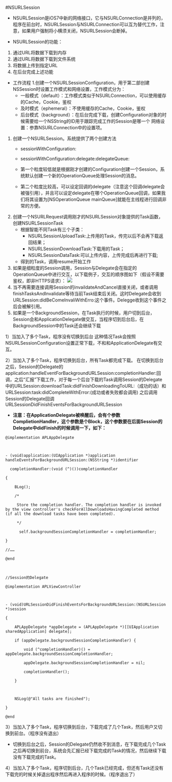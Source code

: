 #NSURLSession
- NSURLSession是iOS7中新的网络接口，它与NSURLConnection是并列的，程序在前台时，NSURLSession与NSURLConnection可以互为替代工作，注意，如果用户强制将小横须关闭，NSURLSession会断掉。

- NSURLSession的功能：
1. 通过URL将数据下载到内存
2. 通过URL将数据下载到文件系统
3. 将数据上传到指定URL
4. 在后台完成上述功能

- 工作流程
1.创建一个NSURLSessionConfiguration，用于第二部创建NSSession时设置工作模式和网络设置，工作模式分为：
	+ 一般模式（default）：工作模式类似于NSURLConnection，可以使用缓存的Cache，Cookie，鉴权
	+ 及时模式（ephemeral）：不使用缓存的Cache，Cookie，鉴权
	+ 后台模式（background）：在后台完成下载，创建Configuration对象的时候需要给一个NSString的ID用于跟踪完成工作的Session是哪一个
网络设置：参靠NSURLConnection中的设置项。

1. 创建一个NSURLSession。系统提供了两个创建方法
	+ sessionWithConfiguration:
	+ sessionWithConfiguration:delegate:delegateQueue:

	+ 第一个粒度较低就是根据刚才创建的Configuration创建一个Session，系统默认创建一个新的OperationQueue处理Session的消息。
 
	+ 第二个粒度比较高，可以设定回调的delegate（注意这个回调delegate会被强引用），并且可以设定delegate在哪个OperationQueue回调，如果我们将其设置为[NSOperationQueue mainQueue]就能在主线程进行回调非常的方便。
2. 创建一个NSURLRequest调用刚才的NSURLSession对象提供的Task函数，创建NSURLSessionTask
	+ 根据智能不同Task有三个子类：
		- NSURLSessionUploadTask:上传用的Task，传完以后不会再下载返回结果；
		- NSURLSessionDownloadTask:下载用的Task；
		- NSURLSessionDataTask:可以上传内容，上传完成后再进行下载;
	+ 得到的Task，调用resume开始工作
3. 如果是细粒度的Session调用，Session与Delegate会在指定的OperationQueue中进行交互，以下载例子，交互的顺序图如下（假设不需要鉴权，即非HTTPS请求）：
![](https://github.com/zt1991616/blog/raw/master/Image/14030901.jpg)
4. 当不再需要连接调用Session的invaildateAndCancel直接关闭，或者调用finishTasksAndInvalidate等待当前Task结束后关闭。这时Delegate会收到URLSession:didBeComeInvaliWithErro:这个事件。Delegge收到这个事件之后会被解引用。
5. 如果是一个BackgroundSession，在Task执行的时候，用户切到后台，Session会和ApplicationDelegate做交互，当程序切到后台后，在BackgroundSession中的Task还会继续下载
    
1）当加入了多个Task，程序没有切换到后台
这种情况Task会按照NSURLSessionConfiguration设置正常下载，不和和ApplicationDelegate有交互。

2）当加入了多个Task，程序切换到后台，所有Task都完成下载。
在切换到后台之后，Session的Delegate的application:handleEventForBackgroundURLSession:completionHandler:回调，之后“汇报”下载工作，对于每一个后台下载的Task调用Session的Delegate中的URLSession:downloadTask:didFinishDownloadingToURL:（成功的话）和URLSession:task:didCompleteWithError:(成功或者失败都会调用)
之后调用Session的Delegate回调URLSessionDidFinishEventsForBackgroundURLSession
- **注意：在ApplicationDelegate被唤醒后，会有个参数ComplietionHandler，这个参数是个Block，这个参数要在后面Session的Delegate中didFinish的时候调用一下，如下：**

```
@implementation APLAppDelegate 
 
  
 
- (void)application:(UIApplication *)application handleEventsForBackgroundURLSession:(NSString *)identifier 
 
  completionHandler:(void (^)())completionHandler 
 
{ 
 
    BLog(); 
 
    /* 
 
     Store the completion handler. The completion handler is invoked by the view controller's checkForAllDownloadsHavingCompleted method (if all the download tasks have been completed). 
 
     */ 
 
      self.backgroundSessionCompletionHandler = completionHandler; 
 
} 
 
//…… 
 
@end 
 
  
 
//Session的Delegate 
 
@implementation APLViewController 
 
  
 
- (void)URLSessionDidFinishEventsForBackgroundURLSession:(NSURLSession *)session 
 
{ 
 
    APLAppDelegate *appDelegate = (APLAppDelegate *)[[UIApplication sharedApplication] delegate]; 
 
    if (appDelegate.backgroundSessionCompletionHandler) { 
 
        void (^completionHandler)() = appDelegate.backgroundSessionCompletionHandler; 
 
        appDelegate.backgroundSessionCompletionHandler = nil; 
 
        completionHandler(); 
 
    } 
 
  
 
    NSLog(@"All tasks are finished"); 
 
} 
 
@end 
```
3）当加入了多个Task，程序切换到后台，下载完成了几个Task，然后用户又切换到前台。（程序没有退出）
- 切换到后台之后，Session的Delegate仍然收不到消息，在下载完成几个Task之后再切换到前台，系统会先汇报已经下载完成的Task的情况，然后继续下载没有下载完成的Task。

4）当加入了多个Task，程序切到后台，几个Task已经完成，但还有Task还没有下载完的时候关掉退出程序然后再进入程序的时候。（程序退出了）

